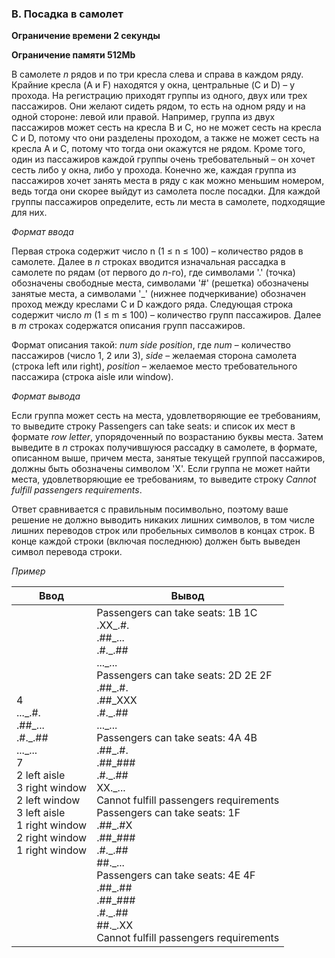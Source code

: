 ### B. Посадка в самолет
**Ограничение времени	2 секунды**

**Ограничение памяти	512Mb**

В самолете *n* рядов и по три кресла слева и справа в каждом ряду. Крайние кресла (A и F) находятся у окна, центральные (C и D) – у прохода. На регистрацию приходят группы из одного, двух или трех пассажиров. Они желают сидеть рядом, то есть на одном ряду и на одной стороне: левой или правой. Например, группа из двух пассажиров может сесть на кресла B и C, но не может сесть на кресла C и D, потому что они разделены проходом, а также не может сесть на кресла A и C, потому что тогда они окажутся не рядом. Кроме того, один из пассажиров каждой группы очень требовательный – он хочет сесть либо у окна, либо у прохода. Конечно же, каждая группа из пассажиров хочет занять места в ряду с как можно меньшим номером, ведь тогда они скорее выйдут из самолета после посадки. Для каждой группы пассажиров определите, есть ли места в самолете, подходящие для них.

*Формат ввода*

Первая строка содержит число n (1 ≤ n ≤ 100) – количество рядов в самолете. Далее в *n* строках вводится изначальная рассадка в самолете по рядам (от первого до *n*-го), где символами '.' (точка) обозначены свободные места, символами '#' (решетка) обозначены занятые места, а символами '_' (нижнее подчеркивание) обозначен проход между креслами C и D каждого ряда. 
Следующая строка содержит число *m* (1 ≤ m ≤ 100) – количество групп пассажиров. Далее в *m* строках содержатся описания групп пассажиров. 

Формат описания такой: *num* *side* *position*, где *num* – количество пассажиров (число 1, 2 или 3), *side* – желаемая сторона самолета (строка left или right), *position* – желаемое место требовательного пассажира (строка aisle или window).

*Формат вывода*

Если группа может сесть на места, удовлетворяющие ее требованиям, то выведите строку Passengers can take seats: и список их мест в формате *row* *letter*, упорядоченный по возрастанию буквы места. Затем выведите в 
*n* строках получившуюся рассадку в самолете, в формате, описанном выше, причем места, занятые текущей группой пассажиров, должны быть обозначены символом 'X'.
Если группа не может найти места, удовлетворяющие ее требованиям, то выведите строку *Cannot fulfill passengers requirements*.

Ответ сравнивается с правильным посимвольно, поэтому ваше решение не должно выводить никаких лишних символов, в том числе лишних переводов строк или пробельных символов в концах строк. В конце каждой строки (включая последнюю) должен быть выведен символ перевода строки.

*Пример*

|Ввод|Вывод|
|----|----|
|4<br>...\_.#.<br>.##\_...<br>.#.\_.##<br>...\_...<br>7<br>2 left aisle<br>3 right window<br>2 left window<br>3 left aisle<br>1 right window<br>2 right window<br>1 right window | Passengers can take seats: 1B 1C<br>.XX\_.#.<br>.##\_...<br>.#.\_.##<br>...\_...<br>Passengers can take seats: 2D 2E 2F<br>.##\_.#.<br>.##\_XXX<br>.#.\_.##<br>...\_...<br>Passengers can take seats: 4A 4B<br>.##\_.#.<br>.##\_###<br>.#.\_.##<br>XX.\_...<br>Cannot fulfill passengers requirements<br>Passengers can take seats: 1F<br>.##\_.#X<br>.##\_###<br>.#.\_.##<br>##.\_...<br>Passengers can take seats: 4E 4F<br>.##\_.##<br>.##\_###<br>.#.\_.##<br>##.\_.XX<br>Cannot fulfill passengers requirements
